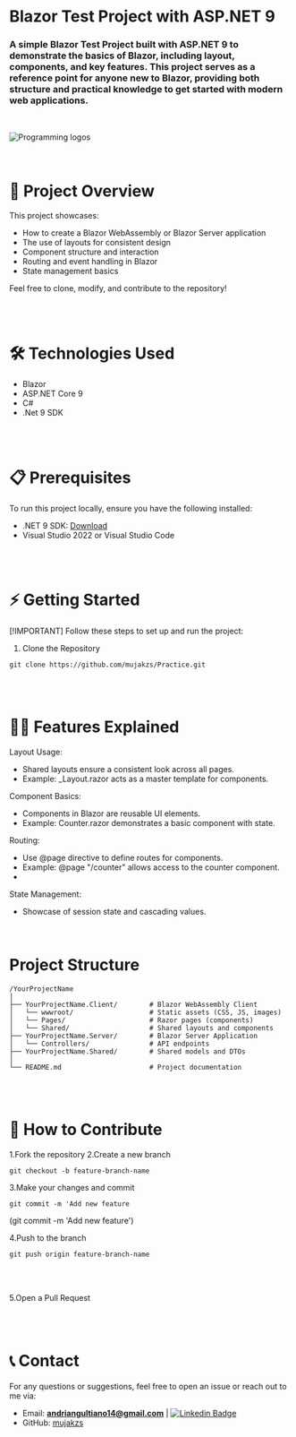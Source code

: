 # **Blazor Test Project with ASP.NET 9**

### A simple Blazor Test Project built with ASP.NET 9 to demonstrate the basics of Blazor, including layout, components, and key features. This project serves as a reference point for anyone new to Blazor, providing both structure and practical knowledge to get started with modern web applications.

<br/>

![Programming logos](https://raw.githubusercontent.com/jamezmca/learn-to-code/main/assets/logos.png)

<br/>


# 🚀 Project Overview

This project showcases:

- How to create a Blazor WebAssembly or Blazor Server application
- The use of layouts for consistent design
- Component structure and interaction
- Routing and event handling in Blazor
- State management basics

Feel free to clone, modify, and contribute to the repository!

<br/>
<br/>


# 🛠️ Technologies Used
- Blazor
- ASP.NET Core 9
- C#
- .Net 9 SDK


<br/>
<br/>

# 📋 Prerequisites
To run this project locally, ensure you have the following installed:

- .NET 9 SDK: <a href="https://dotnet.microsoft.com/en-us/download">Download</a>
- Visual Studio 2022 or Visual Studio Code

<br/>
<br/>

# ⚡ Getting Started
[!IMPORTANT]
Follow these steps to set up and run the project:
1. Clone the Repository
```
git clone https://github.com/mujakzs/Practice.git 
```

<br/>
<br/>

# 🧑‍🏫 Features Explained
Layout Usage:

- Shared layouts ensure a consistent look across all pages.
- Example: _Layout.razor acts as a master template for components.

Component Basics:

- Components in Blazor are reusable UI elements.
- Example: Counter.razor demonstrates a basic component with state.

Routing:

- Use @page directive to define routes for components.
- Example: @page "/counter" allows access to the counter component.
- 
State Management:

- Showcase of session state and cascading values.

  <br/>
  

# Project Structure
```
/YourProjectName
│
├── YourProjectName.Client/        # Blazor WebAssembly Client
│   └── wwwroot/                   # Static assets (CSS, JS, images)
│   └── Pages/                     # Razor pages (components)
│   └── Shared/                    # Shared layouts and components
├── YourProjectName.Server/        # Blazor Server Application
│   └── Controllers/               # API endpoints
├── YourProjectName.Shared/        # Shared models and DTOs
│
└── README.md                      # Project documentation

```

<br/>
<br/>

# 🎯 How to Contribute
1.Fork the repository
2.Create a new branch 
```
git checkout -b feature-branch-name
```
3.Make your changes and commit
```
git commit -m 'Add new feature
```
(git commit -m 'Add new feature')

4.Push to the branch 
```
git push origin feature-branch-name
```

<br/>
<br/>

5.Open a Pull Request


<br/>
<br/>

# 📞 Contact

For any questions or suggestions, feel free to open an issue or reach out to me via:

- Email: **andriangultiano14@gmail.com** | [![Linkedin Badge](https://img.shields.io/badge/-Gmail-orange?style=flat&logo=Gmail&logoColor=white)](https://mail.google.com/mail/u/0/#inbox?compose=new)
- GitHub: <a href="https://github.com/mujakzs">mujakzs</a>


   
  


